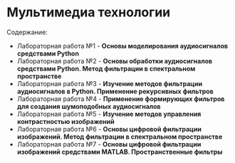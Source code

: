 # Мультимедиа технологии

Содержание:
 * Лабораторная работа №1 - **Основы моделирования аудиосигналов средствами Python**
 * Лабораторная работа №2 - **Основы обработки аудиосигналов средствами Python. Метод фильтрации в спектральном пространстве**
 * Лабораторная работа №3 - **Изучение методов фильтрации аудиосигналов в Python. Применение рекурсивных фильтров**
 * Лабораторная работа №4 - **Применение формирующих фильтров для создания шумоподобных аудиосигналов**
 * Лабораторная работа №5 - **Изучение методов управления контрастностью изображений**
 * Лабораторная работа №6 - **Основы цифровой фильтрации изображений. Метод фильтрации в спектральном пространстве**
 * Лабораторная работа №7 - **Основы цифровой фильтрации изображений средствами MATLAB. Пространственные фильтры**